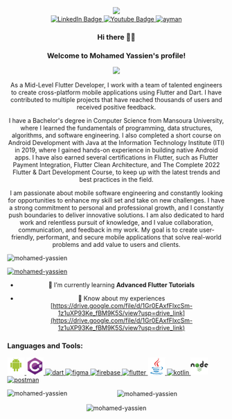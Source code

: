 <div align="center">
<div id="header">
<img src="https://media.giphy.com/media/M9gbBd9nbDrOTu1Mqx/giphy.gif" width="100"/>
</div>
  <div id="badges">
<a href="https://www.linkedin.com/in/mohamed-ali98/">
  <img src="https://img.shields.io/badge/LinkedIn-blue?style=for-the-badge&logo=linkedin&logoColor=white" alt="LinkedIn Badge"/>
</a>
<a href="mailto:mohamedaliyassien98@gmail.com">
  <img src="https://img.shields.io/badge/Gmail-white?style=for-the-badge&logo=gmail&logoColor=red" alt="Youtube Badge"/>
</a>
 <a href="https://flowcv.me/mo-yassien"target="blank">
  <img src="https://img.shields.io/badge/Website-DC143C?style=for-the-badge&logo=medium&logoColor=white" alt="ayman" />
 </a>
</div>

### Hi there 👋🎉

<h3 align="center">
  Welcome to Mohamed Yassien's profile!
</h3>

 <a href="https://github.com/DenverCoder1/readme-typing-svg"><img src="https://readme-typing-svg.herokuapp.com/?lines=Mid_Level+Flutter+Developer;Always%20learning%20new%20things&font=Fira%20Code&center=true&width=440&height=45&color=208D35FF&vCenter=true&size=22"></a>

 As a Mid-Level Flutter Developer, I work with a team of talented engineers to create cross-platform mobile applications using Flutter and Dart. I have contributed to multiple projects that have reached thousands of users and received positive feedback.

I have a Bachelor's degree in Computer Science from Mansoura University, where I learned the fundamentals of programming, data structures, algorithms, and software engineering. I also completed a short course on Android Development with Java at the Information Technology Institute (ITI) in 2019, where I gained hands-on experience in building native Android apps. I have also earned several certifications in Flutter, such as Flutter Payment Integration, Flutter Clean Architecture, and The Complete 2022 Flutter & Dart Development Course, to keep up with the latest trends and best practices in the field.

I am passionate about mobile software engineering and constantly looking for opportunities to enhance my skill set and take on new challenges. I have a strong commitment to personal and professional growth, and I constantly push boundaries to deliver innovative solutions. I am also dedicated to hard work and relentless pursuit of knowledge, and I value collaboration, communication, and feedback in my work. My goal is to create user-friendly, performant, and secure mobile applications that solve real-world problems and add value to users and clients.

  <p align="left"> <img src="https://komarev.com/ghpvc/?username=mohamed-yassien&label=Profile%20views&color=0e75b6&style=flat" alt="mohamed-yassien" /> </p>

<p align="left"> <a href="https://github.com/ryo-ma/github-profile-trophy"><img src="https://github-profile-trophy.vercel.app/?username=mohamed-yassien" alt="mohamed-yassien" /></a> </p>
  

- 🌱 I’m currently learning **Advanced Flutter Tutorials**

- 📄 Know about my experiences [https://drive.google.com/file/d/1Gr0EAxfFlxcSm-1z1uXP93Ke_fBM9K5S/view?usp=drive_link](https://drive.google.com/file/d/1Gr0EAxfFlxcSm-1z1uXP93Ke_fBM9K5S/view?usp=drive_link)

<h3 align="left">Languages and Tools:</h3>
<p align="left"> <a href="https://developer.android.com" target="_blank" rel="noreferrer"> <img src="https://raw.githubusercontent.com/devicons/devicon/master/icons/android/android-original-wordmark.svg" alt="android" width="40" height="40"/> </a> <a href="https://www.w3schools.com/cs/" target="_blank" rel="noreferrer"> <img src="https://raw.githubusercontent.com/devicons/devicon/master/icons/csharp/csharp-original.svg" alt="csharp" width="40" height="40"/> </a> <a href="https://dart.dev" target="_blank" rel="noreferrer"> <img src="https://www.vectorlogo.zone/logos/dartlang/dartlang-icon.svg" alt="dart" width="40" height="40"/> </a> <a href="https://www.figma.com/" target="_blank" rel="noreferrer"> <img src="https://www.vectorlogo.zone/logos/figma/figma-icon.svg" alt="figma" width="40" height="40"/> </a> <a href="https://firebase.google.com/" target="_blank" rel="noreferrer"> <img src="https://www.vectorlogo.zone/logos/firebase/firebase-icon.svg" alt="firebase" width="40" height="40"/> </a> <a href="https://flutter.dev" target="_blank" rel="noreferrer"> <img src="https://www.vectorlogo.zone/logos/flutterio/flutterio-icon.svg" alt="flutter" width="40" height="40"/> </a> <a href="https://www.java.com" target="_blank" rel="noreferrer"> <img src="https://raw.githubusercontent.com/devicons/devicon/master/icons/java/java-original.svg" alt="java" width="40" height="40"/> </a> <a href="https://kotlinlang.org" target="_blank" rel="noreferrer"> <img src="https://www.vectorlogo.zone/logos/kotlinlang/kotlinlang-icon.svg" alt="kotlin" width="40" height="40"/> </a> <a href="https://nodejs.org" target="_blank" rel="noreferrer"> <img src="https://raw.githubusercontent.com/devicons/devicon/master/icons/nodejs/nodejs-original-wordmark.svg" alt="nodejs" width="40" height="40"/> </a> <a href="https://postman.com" target="_blank" rel="noreferrer"> <img src="https://www.vectorlogo.zone/logos/getpostman/getpostman-icon.svg" alt="postman" width="40" height="40"/> </a> </p>

<p><img align="left" src="https://github-readme-stats.vercel.app/api/top-langs?username=mohamed-yassien&show_icons=true&locale=en&layout=compact" alt="mohamed-yassien" /></p>

<p>&nbsp;<img align="center" src="https://github-readme-stats.vercel.app/api?username=mohamed-yassien&show_icons=true&locale=en" alt="mohamed-yassien" /></p>

<p><img align="center" src="https://github-readme-streak-stats.herokuapp.com/?user=mohamed-yassien&" alt="mohamed-yassien" /></p>

